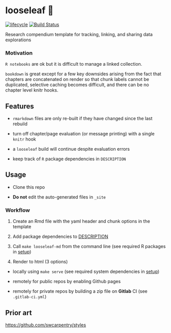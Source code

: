 # looseleaf :leaves:

[![lifecycle](https://img.shields.io/badge/lifecycle-maturing-blue.svg)](https://www.tidyverse.org/lifecycle/#maturing)
[![Build Status](https://travis-ci.com/jsta/looseleaf.svg?branch=gh-pages)](https://travis-ci.com/jsta/looseleaf)

Research compendium template for tracking, linking, and sharing data explorations

### Motivation

`R notebooks` are ok but it is difficult to manage a linked collection.

`bookdown` is great except for a few key downsides arising from the fact that chapters are concatenated on render so that chunk labels cannot be duplicated, selective caching becomes difficult, and there can be no chapter level knitr hooks.

## Features

* `rmarkdown` files are only re-built if they have changed since the last rebuild

* turn off chapter/page evaluation (or message printing) with a single `knitr` hook

* a `looseleaf` build will continue despite evaluation errors

* keep track of `R` package dependencies in `DESCRIPTION`

## Usage

* Clone this repo

* **Do not** edit the auto-generated files in `_site`

### Workflow

1. Create an Rmd file with the yaml header and chunk options in the template

2. Add package dependencies to [DESCRIPTION](DESCRIPTION)

2. Call `make looseleaf-md` from the command line (see required R packages in [setup](setup.md))

3. Render to html (3 options)

  * locally using `make serve` (see required system dependencies in [setup](setup.md))
  
  * remotely for public repos by enabling Github pages
  
  * remotely for private repos by building a zip file on **Gitlab** CI (see `.gitlab-ci.yml`)

## Prior art

https://github.com/swcarpentry/styles
